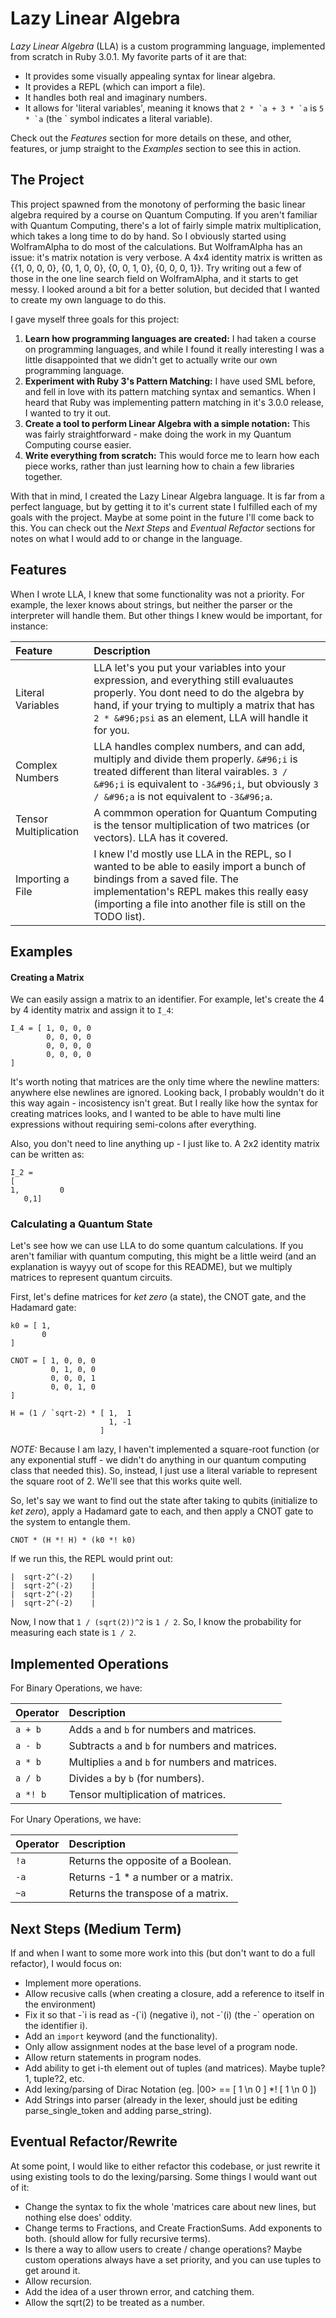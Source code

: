 # Lazy Linear Algebra

_Lazy Linear Algebra_ (LLA) is a custom programming language, implemented from scratch in Ruby 3.0.1. My favorite parts of it are that:

- It provides some visually appealing syntax for linear algebra.
- It provides a REPL (which can import a file).
- It handles both real and imaginary numbers.
- It allows for 'literal variables', meaning it knows that ``2 * `a + 3 * `a`` is ``5 * `a`` (the \` symbol indicates a literal variable).

Check out the _Features_ section for more details on these, and other, features, or jump straight to the _Examples_ section to see this in action.

## The Project

This project spawned from the monotony of performing the basic linear algebra required by a course on Quantum Computing. If you aren't familiar with Quantum Computing, there's a lot of fairly simple matrix multiplication, which takes a long time to do by hand. So I obviously started using WolframAlpha to do most of the calculations. But WolframAlpha has an issue: it's matrix notation is very verbose. A 4x4 identity matrix is written as {{1, 0, 0, 0}, {0, 1, 0, 0}, {0, 0, 1, 0}, {0, 0, 0, 1}}. Try writing out a few of those in the one line search field on WolframAlpha, and it starts to get messy. I looked around a bit for a better solution, but decided that I wanted to create my own language to do this. 

I gave myself three goals for this project:

1. **Learn how programming languages are created:** I had taken a course on programming languages, and while I found it really interesting I was a little disappointed that we didn't get to actually write our own programming language.
2. **Experiment with Ruby 3's Pattern Matching:** I have used SML before, and fell in love with its pattern matching syntax and semantics. When I heard that Ruby was implementing pattern matching in it's 3.0.0 release, I wanted to try it out. 
3. **Create a tool to perform Linear Algebra with a simple notation:** This was fairly straightforward - make doing the work in my Quantum Computing course easier. 
4. **Write everything from scratch:** This would force me to learn how each piece works, rather than just learning how to chain a few libraries together.

With that in mind, I created the Lazy Linear Algebra language. It is far from a perfect language, but by getting it to it's current state I fulfilled each of my goals with the project. Maybe at some point in the future I'll come back to this. You can check out the _Next Steps_ and _Eventual Refactor_ sections for notes on what I would add to or change in the language.

## Features

When I wrote LLA, I knew that some functionality was not a priority. For example, the lexer knows about strings, but neither the parser or the interpreter will handle them. But other things I knew would be important, for instance:

| Feature | Description |
| :-- | :-- |
| Literal Variables | LLA let's you put your variables into your expression, and everything still evaluautes properly. You dont need to do the algebra by hand, if your trying to multiply a matrix that has `2 * &#96;psi` as an element, LLA will handle it for you. |
| Complex Numbers | LLA handles complex numbers, and can add, multiply and divide them properly. `&#96;i` is treated different than literal vairables. `3 / &#96;i` is equivalent to `-3&#96;i`, but obviously `3 / &#96;a` is not equivalent to `-3&#96;a`. |
| Tensor Multiplication | A commmon operation for Quantum Computing is the tensor multiplication of two matrices (or vectors). LLA has it covered. |
| Importing a File | I knew I'd mostly use LLA in the REPL, so I wanted to be able to easily import a bunch of bindings from a saved file. The implementation's REPL makes this really easy (importing a file into another file is still on the TODO list). |

## Examples

#### Creating a Matrix
	
We can easily assign a matrix to an identifier. For example, let's create the 4 by 4 identity matrix and assign it to `I_4`:

	I_4 = [ 1, 0, 0, 0
			0, 0, 0, 0
			0, 0, 0, 0 
			0, 0, 0, 0
	]

It's worth noting that matrices are the only time where the newline matters: anywhere else newlines are ignored. Looking back, I probably wouldn't do it this way again - incosistency isn't great. But I really like how the syntax for creating matrices looks, and I wanted to be able to have multi line expressions without requiring semi-colons after everything.

Also, you don't need to line anything up - I just like to. A 2x2 identity matrix can be written as:

	I_2 = 
	[ 
	1,         0
	   0,1]

### Calculating a Quantum State

Let's see how we can use LLA to do some quantum calculations. If you aren't familiar with quantum computing, this might be a little weird (and an explanation is wayyy out of scope for this README), but we multiply matrices to represent quantum circuits.

First, let's define matrices for _ket zero_ (a state), the CNOT gate, and the Hadamard gate:

	k0 = [ 1, 
		   0 
	]

	CNOT = [ 1, 0, 0, 0
			 0, 1, 0, 0
			 0, 0, 0, 1 
			 0, 0, 1, 0
	]

	H = (1 / `sqrt-2) * [ 1,  1 
					      1, -1 
					    ]

_NOTE:_ Because I am lazy, I haven't implemented a square-root function (or any exponential stuff - we didn't do anything in our quantum computing class that needed this). So, instead, I just use a literal variable to represent the square root of 2. We'll see that this works quite well.

So, let's say we want to find out the state after taking to qubits (initialize to _ket zero_), apply a Hadamard gate to each, and then apply a CNOT gate to the system to entangle them. 

	CNOT * (H *! H) * (k0 *! k0)

If we run this, the REPL would print out:

	|  sqrt-2^(-2)    |
	|  sqrt-2^(-2)    |
	|  sqrt-2^(-2)    |
	|  sqrt-2^(-2)    |

Now, I now that `1 / (sqrt(2))^2` is `1 / 2`. So, I know the probability for measuring each state is `1 / 2`.

## Implemented Operations

For Binary Operations, we have:

| Operator | Description |
| --- | :-- |
| `a + b` | Adds `a` and `b` for numbers and matrices. |
| `a - b` | Subtracts `a` and `b` for numbers and matrices. |
| `a * b` | Multiplies `a` and `b` for numbers and matrices. |
| `a / b` | Divides `a` by `b` (for numbers). |
| `a *! b` | Tensor multiplication of matrices. |

For Unary Operations, we have:

| Operator | Description |
| --- | :-- |
| `!a` | Returns the opposite of a Boolean. |
| `-a` | Returns -1 * a number or a matrix. |
| `~a` | Returns the transpose of a matrix. |
	

## Next Steps (Medium Term)

If and when I want to some more work into this (but don't want to do a full refactor), I would focus on:

- Implement more operations.
- Allow recusive calls (when creating a closure, add a reference to itself in the environment)
- Fix it so that -\`i is read as -(\`i) (negative i), not -\`(i) (the -\` operation on the identifier i). 
- Add an `import` keyword (and the functionality).
- Only allow assignment nodes at the base level of a program node.
- Allow return statements in program nodes.
- Add ability to get i-th element out of tuples (and matrices). Maybe tuple?1, tuple?2, etc.
- Add lexing/parsing of Dirac Notation (eg. |00> == [ 1 \n 0 ] *! [ 1 \n 0 ])
- Add Strings into parser (already in the lexer, should just be editing parse_single_token and adding parse_string).


## Eventual Refactor/Rewrite

At some point, I would like to either refactor this codebase, or just rewrite it using existing tools to do the lexing/parsing. Some things I would want out of it:

- Change the syntax to fix the whole 'matrices care about new lines, but nothing else does' oddity.
- Change terms to Fractions, and Create FractionSums. Add exponents to both. (should allow for fully recursive terms). 
- Is there a way to allow users to create / change operations? Maybe custom operations always have a set priority, and you can use tuples to get around it.
- Allow recursion.
- Add the idea of a user thrown error, and catching them.
- Allow the sqrt(2) to be treated as a number.


